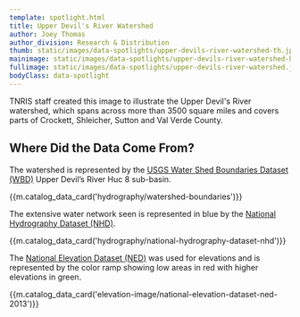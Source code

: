 ```yaml
---
template: spotlight.html
title: Upper Devil's River Watershed
author: Joey Thomas
author_division: Research & Distribution
thumb: static/images/data-spotlights/upper-devils-river-watershed-th.jpg
mainimage: static/images/data-spotlights/upper-devils-river-watershed-horiz.jpg
fullimage: static/images/data-spotlights/upper-devils-river-watershed.jpg
bodyClass: data-spotlight
---
```


<p class="lead">TNRIS staff created this image to illustrate the Upper Devil's River watershed, which spans across more than 3500 square miles and covers parts of Crockett, Shleicher, Sutton and Val Verde County.</p>

## Where Did the Data Come From?

The watershed is represented by the [USGS Water Shed Boundaries Dataset (WBD)](data-catalog/hydrography/watershed-boundaries) Upper Devil’s River Huc 8 sub-basin.

{{m.catalog_data_card('hydrography/watershed-boundaries')}}


The extensive water network seen is represented in blue by the [National Hydrography Dataset (NHD)](data-catalog/hydrography/national-hydrography-dataset-nhd).

{{m.catalog_data_card('hydrography/national-hydrography-dataset-nhd')}}

The [National Elevation Dataset (NED)](data-catalog/elevation-image/national-elevation-dataset-ned-2013) was used for elevations and is represented by the color ramp showing low areas in red with higher elevations in green.

{{m.catalog_data_card('elevation-image/national-elevation-dataset-ned-2013')}}
